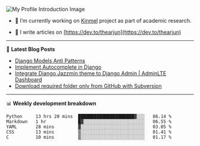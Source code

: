 ![My Profile Introduction Image](https://i.ibb.co/tLFZ15Q/gh.png)

- 🔭 I’m currently working on [Kinmel](https://github.com/thearjun/kinmel) project as part of academic research.

- 📝 I write articles on [https://dev.to/thearjun](https://dev.to/thearjun)

-------

📕 **Latest Blog Posts**
<!-- BLOG-POST-LIST:START -->
- [Django Models Anti Patterns](https://dev.to/thearjun/django-models-anti-patterns-1ma1)
- [Implement Autocomplete in Django](https://dev.to/thearjun/implement-autocomplete-in-django-3h20)
- [Integrate Django Jazzmin theme to Django Admin | AdminLTE Dashboard](https://dev.to/thearjun/integrate-django-jazzmin-theme-to-django-admin-adminlte-dashboard-5aao)
- [Download required folder only from GitHub with Subversion](https://dev.to/thearjun/download-required-folder-only-from-github-with-subversion-2gpc)
<!-- BLOG-POST-LIST:END -->

-------

📊 **Weekly development breakdown**
<!--START_SECTION:waka-->
```text
Python     13 hrs 20 mins  █████████████████████▓░░░   86.14 % 
Markdown   1 hr            █▓░░░░░░░░░░░░░░░░░░░░░░░   06.55 % 
YAML       28 mins         ▓░░░░░░░░░░░░░░░░░░░░░░░░   03.05 % 
CSS        13 mins         ▒░░░░░░░░░░░░░░░░░░░░░░░░   01.41 % 
C          10 mins         ▒░░░░░░░░░░░░░░░░░░░░░░░░   01.17 % 
```
<!--END_SECTION:waka-->
<img src='https://profile-counter.glitch.me/thearjun/count.svg' width='0px'>
